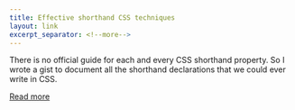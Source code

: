 ```yaml
---
title: Effective shorthand CSS techniques
layout: link
excerpt_separator: <!--more-->
---
```


There is no official guide for each and every CSS shorthand property. So I wrote a gist to document all the shorthand declarations that we could ever write in CSS.

<!--more-->

[Read more](https://gist.github.com/pankajparashar/6752823)
